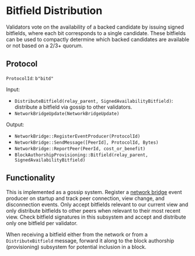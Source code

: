 # Bitfield Distribution

Validators vote on the availability of a backed candidate by issuing signed bitfields, where each bit corresponds to a single candidate. These bitfields can be used to compactly determine which backed candidates are available or not based on a 2/3+ quorum.

## Protocol

`ProtocolId`: `b"bitd"`

Input:

- `DistributeBitfield(relay_parent, SignedAvailabilityBitfield)`: distribute a bitfield via gossip to other validators.
- `NetworkBridgeUpdate(NetworkBridgeUpdate)`

Output:

- `NetworkBridge::RegisterEventProducer(ProtocolId)`
- `NetworkBridge::SendMessage([PeerId], ProtocolId, Bytes)`
- `NetworkBridge::ReportPeer(PeerId, cost_or_benefit)`
- `BlockAuthorshipProvisioning::Bitfield(relay_parent, SignedAvailabilityBitfield)`

## Functionality

This is implemented as a gossip system. Register a [network bridge](/node/utility/network-bridge.html) event producer on startup and track peer connection, view change, and disconnection events. Only accept bitfields relevant to our current view and only distribute bitfields to other peers when relevant to their most recent view. Check bitfield signatures in this subsystem and accept and distribute only one bitfield per validator.

When receiving a bitfield either from the network or from a `DistributeBitfield` message, forward it along to the block authorship (provisioning) subsystem for potential inclusion in a block.
